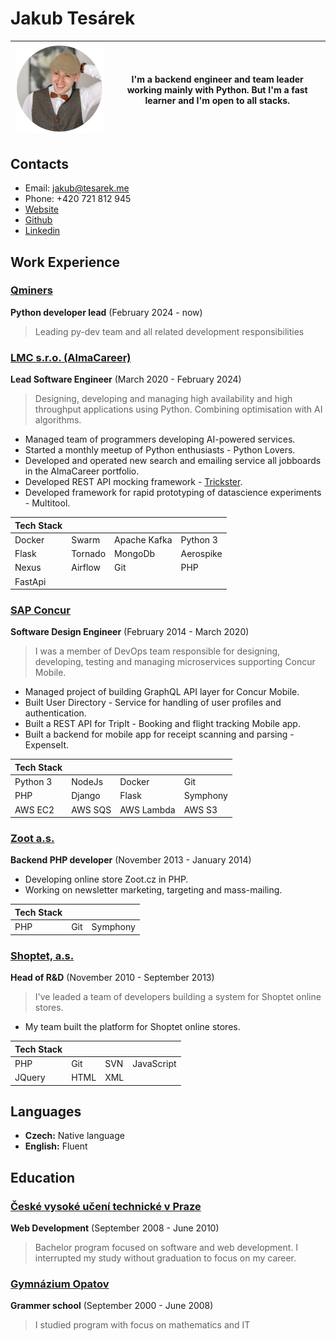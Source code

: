 # Jakub Tesárek


| ![Profile picture of Jakub Tesárek](profile-picture-small.png) | I'm a backend engineer and team leader working mainly with Python. But I'm a fast learner and I'm open to all stacks. |
|----------------------------------------|-----------------------------------------------------------------------------------------------------------------------|


## Contacts

- Email: jakub@tesarek.me
- Phone: +420 721 812 945
- [Website](https://github.com/JakubTesarek)
- [Github](https://github.com/JakubTesarek)
- [Linkedin](https://www.linkedin.com/in/jakubtesarek/)

## Work Experience

### [Qminers](https://qminers.com/)

**Python developer lead** (February 2024 - now)

> Leading py-dev team and all related development responsibilities


### [LMC s.r.o. (AlmaCareer)](https://www.almacareer.com/)

**Lead Software Engineer** (March 2020 - February 2024)

> Designing, developing and managing high availability and high throughput applications using Python. Combining optimisation with AI algorithms.

- Managed team of programmers developing AI-powered services.
- Started a monthly meetup of Python enthusiasts - Python Lovers.
- Developed and operated new search and emailing service all jobboards in the AlmaCareer portfolio.
- Developed REST API mocking framework - [Trickster](https://github.com/TricksterOrg/trickster).
- Developed framework for rapid prototyping of datascience experiments - Multitool.



| Tech Stack |         |              |           |
|------------|---------|--------------|-----------|
| Docker     | Swarm   | Apache Kafka | Python 3  |
| Flask      | Tornado | MongoDb      | Aerospike |
| Nexus      | Airflow | Git          | PHP       |
| FastApi    |         |              |           |


### [SAP Concur](https://www.concur.com/)

**Software Design Engineer** (February 2014 - March 2020)

> I was a member of DevOps team responsible for designing, developing, testing and managing microservices supporting Concur Mobile.

- Managed project of building GraphQL API layer for Concur Mobile.
- Built User Directory - Service for handling of user profiles and authentication.
- Built a REST API for TripIt - Booking and flight tracking Mobile app.
- Built a backend for mobile app for receipt scanning and parsing - ExpenseIt.

| Tech Stack |         |            |          |
|------------|---------|------------|----------|
| Python 3   | NodeJs  | Docker     | Git      |
| PHP        | Django  | Flask      | Symphony |
| AWS EC2    | AWS SQS | AWS Lambda | AWS S3   |

### [Zoot a.s.](https://www.zoot.cz/)

**Backend PHP developer** (November 2013 - January 2014)

- Developing online store Zoot.cz in PHP.
- Working on newsletter marketing, targeting and mass-mailing.
        
| Tech Stack |     |          |
|------------|-----|----------|
| PHP        | Git | Symphony |


### [Shoptet, a.s.](https://www.shoptet.cz)

**Head of R&D** (November 2010 - September 2013)

> I've leaded a team of developers building a system for Shoptet online stores.

- My team built the platform for Shoptet online stores.


| Tech Stack |      |     |            |
|------------|------|-----|------------|
| PHP        | Git  | SVN | JavaScript |
| JQuery     | HTML | XML |            |

## Languages

- **Czech:** Native language
- **English:** Fluent

## Education

### [České vysoké učení technické v Praze](https://www.cvut.cz/en)

**Web Development** (September 2008 - June 2010)

> Bachelor program focused on software and web development. I interrupted my study without graduation to focus on my career.

### [Gymnázium Opatov](https://gymnazium-opatov.cz/)

**Grammer school** (September 2000 - June 2008)

> I studied program with focus on mathematics and IT
